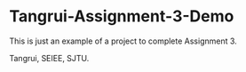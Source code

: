 # Tangrui-Assignment-3-Demo

This is just an example of a project to complete Assignment 3.

Tangrui, SEIEE, SJTU.
